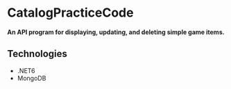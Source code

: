 # CatalogPracticeCode 

**An API program for displaying, updating, and deleting simple game items.**

## Technologies

  - .NET6
  - MongoDB
